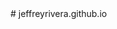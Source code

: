 <meta name="google-site-verification" content="XzXlR1IfpAME3xy-P9owzGjZbPsgk6uvxyd7VptPjBw" />
# jeffreyrivera.github.io
